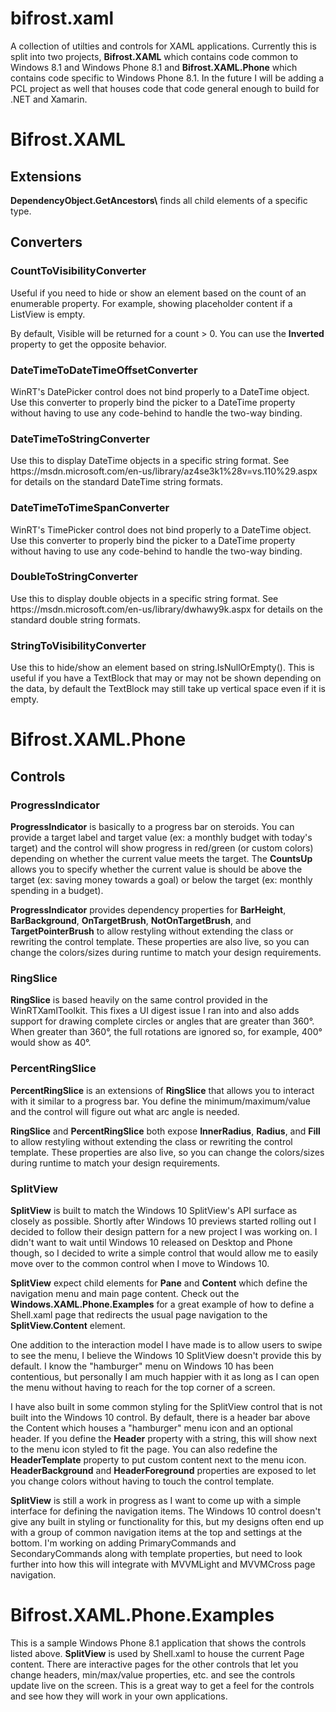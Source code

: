 # bifrost.xaml
A collection of utilties and controls for XAML applications.  Currently this is split into two projects, <b>Bifrost.XAML</b> which contains code common to Windows 8.1 and Windows Phone 8.1 and <b>Bifrost.XAML.Phone</b> which contains code specific to Windows Phone 8.1.  In the future I will be adding a PCL project as well that houses code that code general enough to build for .NET and Xamarin.


<h1>Bifrost.XAML</h1>
<h2>Extensions</h2>
<b>DependencyObject.GetAncestors\<T\></b> finds all child elements of a specific type.

<h2>Converters</h2>
<h3>CountToVisibilityConverter</h3>
Useful if you need to hide or show an element based on the count of an enumerable property.  For example, showing placeholder content if a ListView is empty.

By default, Visible will be returned for a count > 0.  You can use the <b>Inverted</b> property to get the opposite behavior.

<h3>DateTimeToDateTimeOffsetConverter</h3>
WinRT's DatePicker control does not bind properly to a DateTime object.  Use this converter to properly bind the picker to a DateTime property without having to use any code-behind to handle the two-way binding.

<h3>DateTimeToStringConverter</h3>
Use this to display DateTime objects in a specific string format.  See <a>https://msdn.microsoft.com/en-us/library/az4se3k1%28v=vs.110%29.aspx</a> for details on the standard DateTime string formats.

<h3>DateTimeToTimeSpanConverter</h3>
WinRT's TimePicker control does not bind properly to a DateTime object.  Use this converter to properly bind the picker to a DateTime property without having to use any code-behind to handle the two-way binding.

<h3>DoubleToStringConverter</h3>
Use this to display double objects in a specific string format.  See <a>https://msdn.microsoft.com/en-us/library/dwhawy9k.aspx</a> for details on the standard double string formats.

<h3>StringToVisibilityConverter</h3>
Use this to hide/show an element based on string.IsNullOrEmpty().  This is useful if you have a TextBlock that may or may not be shown depending on the data, by default the TextBlock may still take up vertical space even if it is empty.


<h1>Bifrost.XAML.Phone</h1>
<h2>Controls</h2>
<h3>ProgressIndicator</h3>
<b>ProgressIndicator</b> is basically to a progress bar on steroids.  You can provide a target label and target value (ex: a monthly budget with today's target) and the control will show progress in red/green (or custom colors) depending on whether the current value meets the target.  The <b>CountsUp</b> allows you to specify whether the current value is should be above the target (ex: saving money towards a goal) or below the target (ex: monthly spending in a budget).

<b>ProgressIndicator</b> provides dependency properties for <b>BarHeight</b>, <b>BarBackground</b>, <b>OnTargetBrush</b>, <b>NotOnTargetBrush</b>, and <b>TargetPointerBrush</b> to allow restyling without extending the class or rewriting the control template.  These properties are also live, so you can change the colors/sizes during runtime to match your design requirements.

<h3>RingSlice</h3>
<b>RingSlice</b> is based heavily on the same control provided in the WinRTXamlToolkit.  This fixes a UI digest issue I ran into and also adds support for drawing complete circles or angles that are greater than 360°.  When greater than 360°, the full rotations are ignored so, for example, 400° would show as 40°.

<h3>PercentRingSlice</h3>
<b>PercentRingSlice</b> is an extensions of <b>RingSlice</b> that allows you to interact with it similar to a progress bar.  You define the minimum/maximum/value and the control will figure out what arc angle is needed.

<b>RingSlice</b> and <b>PercentRingSlice</b> both expose <b>InnerRadius</b>, <b>Radius</b>, and <b>Fill</b> to allow restyling without extending the class or rewriting the control template.  These properties are also live, so you can change the colors/sizes during runtime to match your design requirements.

<h3>SplitView</h3>
<b>SplitView</b> is built to match the Windows 10 SplitView's API surface as closely as possible.  Shortly after Windows 10 previews started rolling out I decided to follow their design pattern for a new project I was working on.  I didn't want to wait until Windows 10 released on Desktop and Phone though, so I decided to write a simple control that would allow me to easily move over to the common control when I move to Windows 10.

<b>SplitView</b> expect child elements for <b>Pane</b> and <b>Content</b> which define the navigation menu and main page content.  Check out the <b>Windows.XAML.Phone.Examples</b> for a great example of how to define a Shell.xaml page that redirects the usual page navigation to the <b>SplitView.Content</b> element.

One addition to the interaction model I have made is to allow users to swipe to see the menu, I believe the Windows 10 SplitView doesn't provide this by default.  I know the "hamburger" menu on Windows 10 has been contentious, but personally I am much happier with it as long as I can open the menu without having to reach for the top corner of a screen.

I have also built in some common styling for the SplitView control that is not built into the Windows 10 control.  By default, there is a header bar above the Content which houses a "hamburger" menu icon and an optional header.  If you define the <b>Header</b> property with a string, this will show next to the menu icon styled to fit the page.  You can also redefine the <b>HeaderTemplate</b> property to put custom content next to the menu icon.  <b>HeaderBackground</b> and <b>HeaderForeground</b> properties are exposed to let you change colors without having to touch the control template.

<b>SplitView</b> is still a work in progress as I want to come up with a simple interface for defining the navigation items.  The Windows 10 control doesn't give any built in styling or functionality for this, but my designs often end up with a group of common navigation items at the top and settings at the bottom.  I'm working on adding PrimaryCommands and SecondaryCommands along with template properties, but need to look further into how this will integrate with MVVMLight and MVVMCross page navigation.


<h1>Bifrost.XAML.Phone.Examples</h1>
This is a sample Windows Phone 8.1 application that shows the controls listed above.  <b>SplitView</b> is used by Shell.xaml to house the current Page content.  There are interactive pages for the other controls that let you change headers, min/max/value properties, etc. and see the controls update live on the screen.  This is a great way to get a feel for the controls and see how they will work in your own applications.
